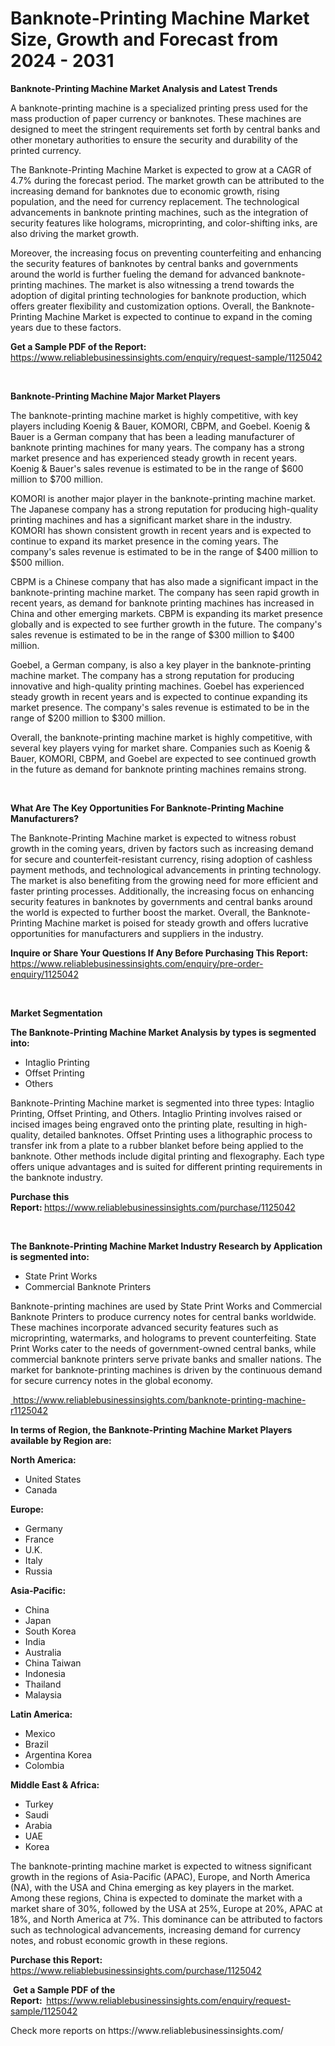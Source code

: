 <p><h1>Banknote-Printing Machine Market Size, Growth and Forecast from 2024 - 2031</h1></p><p><strong>Banknote-Printing Machine Market Analysis and Latest Trends</strong></p>
<p><p>A banknote-printing machine is a specialized printing press used for the mass production of paper currency or banknotes. These machines are designed to meet the stringent requirements set forth by central banks and other monetary authorities to ensure the security and durability of the printed currency.</p><p>The Banknote-Printing Machine Market is expected to grow at a CAGR of 4.7% during the forecast period. The market growth can be attributed to the increasing demand for banknotes due to economic growth, rising population, and the need for currency replacement. The technological advancements in banknote printing machines, such as the integration of security features like holograms, microprinting, and color-shifting inks, are also driving the market growth.</p><p>Moreover, the increasing focus on preventing counterfeiting and enhancing the security features of banknotes by central banks and governments around the world is further fueling the demand for advanced banknote-printing machines. The market is also witnessing a trend towards the adoption of digital printing technologies for banknote production, which offers greater flexibility and customization options. Overall, the Banknote-Printing Machine Market is expected to continue to expand in the coming years due to these factors.</p></p>
<p><strong>Get a Sample PDF of the Report:&nbsp;</strong> <a href="https://www.reliablebusinessinsights.com/enquiry/request-sample/1125042">https://www.reliablebusinessinsights.com/enquiry/request-sample/1125042</a></p>
<p>&nbsp;</p>
<p><strong>Banknote-Printing Machine Major Market Players</strong></p>
<p><p>The banknote-printing machine market is highly competitive, with key players including Koenig & Bauer, KOMORI, CBPM, and Goebel. Koenig & Bauer is a German company that has been a leading manufacturer of banknote printing machines for many years. The company has a strong market presence and has experienced steady growth in recent years. Koenig & Bauer's sales revenue is estimated to be in the range of $600 million to $700 million.</p><p>KOMORI is another major player in the banknote-printing machine market. The Japanese company has a strong reputation for producing high-quality printing machines and has a significant market share in the industry. KOMORI has shown consistent growth in recent years and is expected to continue to expand its market presence in the coming years. The company's sales revenue is estimated to be in the range of $400 million to $500 million.</p><p>CBPM is a Chinese company that has also made a significant impact in the banknote-printing machine market. The company has seen rapid growth in recent years, as demand for banknote printing machines has increased in China and other emerging markets. CBPM is expanding its market presence globally and is expected to see further growth in the future. The company's sales revenue is estimated to be in the range of $300 million to $400 million.</p><p>Goebel, a German company, is also a key player in the banknote-printing machine market. The company has a strong reputation for producing innovative and high-quality printing machines. Goebel has experienced steady growth in recent years and is expected to continue expanding its market presence. The company's sales revenue is estimated to be in the range of $200 million to $300 million.</p><p>Overall, the banknote-printing machine market is highly competitive, with several key players vying for market share. Companies such as Koenig & Bauer, KOMORI, CBPM, and Goebel are expected to see continued growth in the future as demand for banknote printing machines remains strong.</p></p>
<p>&nbsp;</p>
<p><strong>What Are The Key Opportunities For Banknote-Printing Machine Manufacturers?</strong></p>
<p><p>The Banknote-Printing Machine market is expected to witness robust growth in the coming years, driven by factors such as increasing demand for secure and counterfeit-resistant currency, rising adoption of cashless payment methods, and technological advancements in printing technology. The market is also benefiting from the growing need for more efficient and faster printing processes. Additionally, the increasing focus on enhancing security features in banknotes by governments and central banks around the world is expected to further boost the market. Overall, the Banknote-Printing Machine market is poised for steady growth and offers lucrative opportunities for manufacturers and suppliers in the industry.</p></p>
<p><strong>Inquire or Share Your Questions If Any Before Purchasing This Report:</strong> <a href="https://www.reliablebusinessinsights.com/enquiry/pre-order-enquiry/1125042">https://www.reliablebusinessinsights.com/enquiry/pre-order-enquiry/1125042</a></p>
<p>&nbsp;</p>
<p><strong>Market Segmentation</strong></p>
<p><strong>The Banknote-Printing Machine Market Analysis by types is segmented into:</strong></p>
<p><ul><li>Intaglio Printing</li><li>Offset Printing</li><li>Others</li></ul></p>
<p><p>Banknote-Printing Machine market is segmented into three types: Intaglio Printing, Offset Printing, and Others. Intaglio Printing involves raised or incised images being engraved onto the printing plate, resulting in high-quality, detailed banknotes. Offset Printing uses a lithographic process to transfer ink from a plate to a rubber blanket before being applied to the banknote. Other methods include digital printing and flexography. Each type offers unique advantages and is suited for different printing requirements in the banknote industry.</p></p>
<p><strong>Purchase this Report:&nbsp;</strong><a href="https://www.reliablebusinessinsights.com/purchase/1125042">https://www.reliablebusinessinsights.com/purchase/1125042</a></p>
<p>&nbsp;</p>
<p><strong>The Banknote-Printing Machine Market Industry Research by Application is segmented into:</strong></p>
<p><ul><li>State Print Works</li><li>Commercial Banknote Printers</li></ul></p>
<p><p>Banknote-printing machines are used by State Print Works and Commercial Banknote Printers to produce currency notes for central banks worldwide. These machines incorporate advanced security features such as microprinting, watermarks, and holograms to prevent counterfeiting. State Print Works cater to the needs of government-owned central banks, while commercial banknote printers serve private banks and smaller nations. The market for banknote-printing machines is driven by the continuous demand for secure currency notes in the global economy.</p></p>
<p><a href="https://www.reliablebusinessinsights.com/banknote-printing-machine-r1125042">&nbsp;https://www.reliablebusinessinsights.com/banknote-printing-machine-r1125042</a></p>
<p><strong>In terms of Region, the Banknote-Printing Machine Market Players available by Region are:</strong></p>
<p>
    <p> <strong> North America: </strong>
        <ul>
            <li>United States</li>
            <li>Canada</li>
        </ul>
        </p> 
    <p> <strong> Europe: </strong>
        <ul>
            <li>Germany</li>
            <li>France</li>
            <li>U.K.</li>
            <li>Italy</li>
            <li>Russia</li>
        </ul>
        </p> 
    <p> <strong> Asia-Pacific: </strong>
        <ul>
            <li>China</li>
            <li>Japan</li>
            <li>South Korea</li>
            <li>India</li>
            <li>Australia</li>
            <li>China Taiwan</li>
            <li>Indonesia</li>
            <li>Thailand</li>
            <li>Malaysia</li>
        </ul>
        </p> 
    <p> <strong> Latin America: </strong>
        <ul>
            <li>Mexico</li>
            <li>Brazil</li>
            <li>Argentina Korea</li>
            <li>Colombia</li>
        </ul>
        </p> 
    <p> <strong> Middle East & Africa: </strong>
        <ul>
            <li>Turkey</li>
            <li>Saudi</li>
            <li>Arabia</li>
            <li>UAE</li>
            <li>Korea</li>
        </ul>
    </p>
    </p>
<p><p>The banknote-printing machine market is expected to witness significant growth in the regions of Asia-Pacific (APAC), Europe, and North America (NA), with the USA and China emerging as key players in the market. Among these regions, China is expected to dominate the market with a market share of 30%, followed by the USA at 25%, Europe at 20%, APAC at 18%, and North America at 7%. This dominance can be attributed to factors such as technological advancements, increasing demand for currency notes, and robust economic growth in these regions.</p></p>
<p><strong>Purchase this Report: </strong><a href="https://www.reliablebusinessinsights.com/purchase/1125042">https://www.reliablebusinessinsights.com/purchase/1125042</a></p>
<p>&nbsp;<strong>Get a Sample PDF of the Report:&nbsp;&nbsp;</strong><a href="https://www.reliablebusinessinsights.com/enquiry/request-sample/1125042">https://www.reliablebusinessinsights.com/enquiry/request-sample/1125042</a></p>
<p><strong></strong></p>
<p>Check more reports on https://www.reliablebusinessinsights.com/</p>